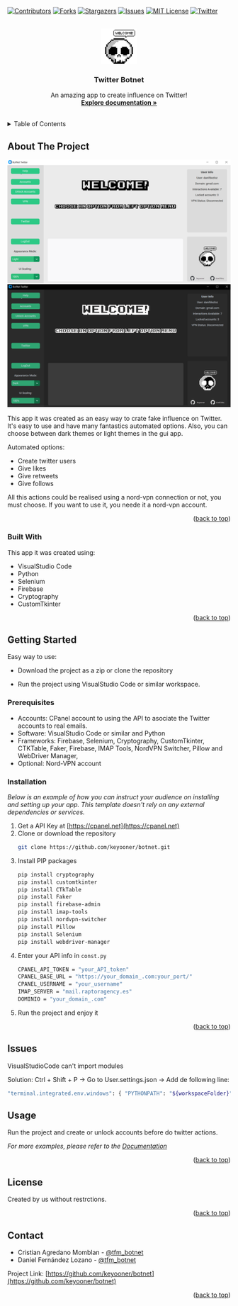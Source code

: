 <!-- Improved compatibility of back to top link: See: https://github.com/othneildrew/Best-README-Template/pull/73 -->
<a name="readme-top"></a>


<!-- PROJECT SHIELDS -->
<!--
*** I'm using markdown "reference style" links for readability.
*** Reference links are enclosed in brackets [ ] instead of parentheses ( ).
*** See the bottom of this document for the declaration of the reference variables
*** for contributors-url, forks-url, etc. This is an optional, concise syntax you may use.
*** https://www.markdownguide.org/basic-syntax/#reference-style-links
-->
[![Contributors][contributors-shield]][contributors-url]
[![Forks][forks-shield]][forks-url]
[![Stargazers][stars-shield]][stars-url]
[![Issues][issues-shield]][issues-url]
[![MIT License][license-shield]][license-url]
[![Twitter][twitter-shield]][twitter-url]



<!-- PROJECT LOGO -->
<br />
<div align="center">
  <a href="https://github.com/keyooner/botnet">
    <img src="ReadmeImages/logo.png" alt="Logo" width="80" height="80">
  </a>

  <h3 align="center">Twitter Botnet</h3>

  <p align="center">
    An amazing app to create influence on Twitter!
    <br />
    <a href="https://github.com/keyooner/botnet"><strong>Explore documentation »</strong></a>
    <br />
    <br />
</div>



<!-- TABLE OF CONTENTS -->
<details>
  <summary>Table of Contents</summary>
  <ol>
    <li>
      <a href="#about-the-project">About The Project</a>
      <ul>
        <li><a href="#built-with">Built With</a></li>
      </ul>
    </li>
    <li>
      <a href="#getting-started">Getting Started</a>
      <ul>
        <li><a href="#prerequisites">Prerequisites</a></li>
        <li><a href="#installation">Installation</a></li>
        <li><a href="#issues">Issues</a></li>
      </ul>
    </li>
    <li><a href="#usage">Usage</a></li>
    <li><a href="#roadmap">Roadmap</a></li>
    <li><a href="#contributing">Contributing</a></li>
    <li><a href="#license">License</a></li>
    <li><a href="#contact">Contact</a></li>
  </ol>
</details>



<!-- ABOUT THE PROJECT -->
## About The Project

[![Botnet Twitter Welcome Screenshot][botnet-screenshot-light]](https://example.com)
[![Botnet Twitter Welcome Screenshot][botnet-screenshot-dark]](https://example.com)

This app it was created as an easy way to crate fake influence on Twitter. It's easy to use and have many fantastics automated options. Also, you can choose between dark themes or light themes in the gui app.

Automated options:
* Create twitter users
* Give likes
* Give retweets
* Give follows

All this actions could be realised using a nord-vpn connection or not, you must choose. If you want to use it, you neede it a nord-vpn account.

<p align="right">(<a href="#readme-top">back to top</a>)</p>



### Built With

This app it was created using:

* VisualStudio Code
* Python
* Selenium
* Firebase
* Cryptography
* CustomTkinter

<p align="right">(<a href="#readme-top">back to top</a>)</p>



<!-- GETTING STARTED -->
## Getting Started

Easy way to use:

* Download the project as a zip or clone the repository 

* Run the project using VisualStudio Code or similar workspace.

### Prerequisites 

* Accounts: CPanel account to using the API to asociate the Twitter accounts to real emails.
* Software: VisualStudio Code or similar and Python
* Frameworks: Firebase, Selenium, Cryptography, CustomTkinter, CTKTable, Faker, Firebase, IMAP Tools, NordVPN Switcher, Pillow and WebDriver Manager, 
* Optional: Nord-VPN account


### Installation

_Below is an example of how you can instruct your audience on installing and setting up your app. This template doesn't rely on any external dependencies or services._

1. Get a API Key at [https://cpanel.net](https://cpanel.net)
2. Clone or download the repository
   ```sh
   git clone https://github.com/keyooner/botnet.git
   ```
3. Install PIP packages
   ```sh
   pip install cryptography
   pip install customtkinter
   pip install CTkTable
   pip install Faker
   pip install firebase-admin
   pip install imap-tools
   pip install nordvpn-switcher
   pip install Pillow
   pip install Selenium
   pip install webdriver-manager
   ```
4. Enter your API info in `const.py`
   ```sh
   CPANEL_API_TOKEN = "your_API_token"
   CPANEL_BASE_URL = "https://your_domain_.com:your_port/"
   CPANEL_USERNAME = "your_username"
   IMAP_SERVER = "mail.raptoragency.es"
   DOMINIO = "your_domain_.com"
   ```
5. Run the project and enjoy it 

<p align="right">(<a href="#readme-top">back to top</a>)</p>

<!-- BUGS -->
## Issues
VisualStudioCode can't import modules

Solution: Ctrl + Shift + P -> Go to User.settings.json -> Add de following line:
```sh
"terminal.integrated.env.windows": { "PYTHONPATH": "${workspaceFolder}" }
```

<!-- USAGE EXAMPLES -->
## Usage

Run the project and create or unlock accounts before do twitter actions. 

_For more examples, please refer to the [Documentation](https://example.com)_

<p align="right">(<a href="#readme-top">back to top</a>)</p>

<!-- LICENSE -->
## License
Created by us without restrctions.

<p align="right">(<a href="#readme-top">back to top</a>)</p>

<!-- CONTACT -->
## Contact

* Cristian Agredano Momblan - [@tfm_botnet](https://twitter.com/tfm_botnet)
* Daniel Fernández Lozano - [@tfm_botnet](https://twitter.com/tfm_botnet)

Project Link: [https://github.com/keyooner/botnet](https://github.com/keyooner/botnet)

<p align="right">(<a href="#readme-top">back to top</a>)</p>

<!-- MARKDOWN LINKS & IMAGES -->
[contributors-shield]: https://img.shields.io/github/contributors/othneildrew/Best-README-Template.svg?style=for-the-badge
[contributors-url]: https://github.com/othneildrew/Best-README-Template/graphs/contributors
[forks-shield]: https://img.shields.io/github/forks/othneildrew/Best-README-Template.svg?style=for-the-badge
[forks-url]: https://github.com/othneildrew/Best-README-Template/network/members
[stars-shield]: https://img.shields.io/github/stars/othneildrew/Best-README-Template.svg?style=for-the-badge
[stars-url]: https://github.com/othneildrew/Best-README-Template/stargazers
[issues-shield]: https://img.shields.io/github/issues/othneildrew/Best-README-Template.svg?style=for-the-badge
[issues-url]: https://github.com/othneildrew/Best-README-Template/issues
[license-shield]: https://img.shields.io/github/license/othneildrew/Best-README-Template.svg?style=for-the-badge
[license-url]: https://github.com/othneildrew/Best-README-Template/blob/master/LICENSE.txt
[twitter-shield]: https://img.shields.io/badge/Twitter-1DA1F2?style=for-the-badge&logo=twitter&logoColor=white
[twitter-url]: https://twitter.com/tfm_botnet
[botnet-screenshot-light]: ReadmeImages/screenshot_light.png
[botnet-screenshot-dark]: ReadmeImages/screenshot_dark.png
